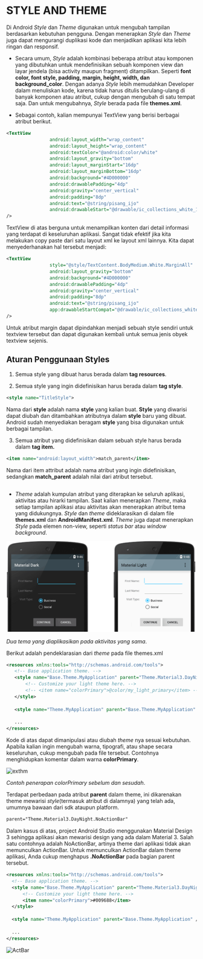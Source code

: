 # STYLE AND THEME

Di Android *Style* dan *Theme* digunakan untuk mengubah tampilan berdasarkan kebutuhan pengguna. Dengan menerapkan *Style* dan *Theme* juga dapat mengurangi duplikasi kode dan menjadikan aplikasi kita lebih ringan dan responsif.

-  Secara umum, *Style* adalah kombinasi beberapa atribut atau komponen yang dibutuhkan untuk mendefinisikan sebuah komponen view dan layar jendela (bisa activity maupun fragment) ditampilkan. Seperti **font color, font style, padding, margin, height, width, dan background_color**.
Dengan adanya *Style* lebih memudahkan Developer dalam menuliskan kode, karena tidak harus ditulis berulang-ulang di banyak komponen atau atribut, cukup dengan mengubah di satu tempat saja. Dan untuk mengubahnya, *Style* berada pada file **themes.xml**.

-  Sebagai contoh, kalian mempunyai TextView yang berisi berbagai atribut berikut.
```xml
<TextView
                android:layout_width="wrap_content"
                android:layout_height="wrap_content"
                android:textColor="@android:color/white"
                android:layout_gravity="bottom"
                android:layout_marginStart="16dp"
                android:layout_marginBottom="16dp"
                android:background="#4D000000"
                android:drawablePadding="4dp"
                android:gravity="center_vertical"
                android:padding="8dp"
                android:text="@string/pisang_ijo"
                android:drawableStart="@drawable/ic_collections_white_18dp"
/>
```
TextView di atas berguna untuk menampilkan konten dari detail informasi yang terdapat di keseluruhan aplikasi. Sangat tidak efektif jika kita melakukan copy paste dari satu layout xml ke layout xml lainnya. Kita dapat menyederhanakan hal tersebut menjadi:

```xml
<TextView
                style="@style/TextContent.BodyMedium.White.MarginAll"
                android:layout_gravity="bottom"
                android:background="#4D000000"
                android:drawablePadding="4dp"
                android:gravity="center_vertical"
                android:padding="8dp"
                android:text="@string/pisang_ijo"
                app:drawableStartCompat="@drawable/ic_collections_white_18dp"
/>
```
Untuk atribut margin dapat dipindahkan menjadi sebuah style sendiri untuk textview tersebut dan dapat digunakan kembali untuk semua jenis obyek textview sejenis.

## Aturan Penggunaan Styles

1. Semua style yang dibuat harus berada dalam **tag resources**.

2. Semua style yang ingin didefinisikan harus berada dalam **tag style**.
```xml
<style name="TitleStyle">
```
Nama dari **style** adalah nama **style** yang kalian buat. **Style** yang diwarisi dapat diubah dan ditambahkan atributnya dalam **style** baru yang  dibuat. Android sudah menyediakan beragam **style** yang bisa digunakan untuk berbagai tampilan.

3. Semua atribut yang didefinisikan dalam sebuah style harus berada dalam **tag item.**
```xml
<item name="android:layout_width">match_parent</item>
```

Nama dari item attribut adalah nama atribut yang ingin didefinisikan, sedangkan **match_parent** adalah nilai dari atribut tersebut.

##

-  *Theme* adalah kumpulan atribut yang diterapkan ke seluruh aplikasi, aktivitas atau hirarki tampilan. Saat kalian menerapkan *Theme*, maka setiap tampilan aplikasi atau aktivitas akan menerapkan atribut tema yang didukungnya. *Style* dan *theme* dideklarasikan di dalam file **themes.xml** dan **AndroidManifest.xml**. *Theme* juga dapat menerapkan *Style* pada elemen non-view, seperti *status bar* atau *window background*.

![style&theme](assets/style&theme.png)

*Dua tema yang diaplikasikan pada aktivitas yang sama*.

Berikut adalah pendeklarasian dari *theme* pada file themes.xml 

```xml
<resources xmlns:tools="http://schemas.android.com/tools">
   <!-- Base application theme. -->
   <style name="Base.Theme.MyApplication" parent="Theme.Material3.DayNight.NoActionBar">
       <!-- Customize your light theme here. -->
       <!-- <item name="colorPrimary">@color/my_light_primary</item> -->
   </style>
 
   <style name="Theme.MyApplication" parent="Base.Theme.MyApplication" />
 
   ...
</resources>
```

Kode di atas dapat dimanipulasi atau diubah *theme* nya sesuai kebutuhan. Apabila kalian ingin mengubah warna, tipografi, atau shape secara keseluruhan, cukup mengubah pada file tersebut. Contohnya menghidupkan komentar dalam warna **colorPrimary**.

![exthm](assets/exthm.png)

*Contoh penerapan colorPrimary sebelum dan sesudah*.

Terdapat perbedaan pada atribut **parent** dalam theme, ini dikarenakan theme mewarisi *style*(termasuk atribut di dalamnya) yang telah ada, umumnya bawaan dari sdk ataupun platform.
```xml
parent="Theme.Material3.DayNight.NoActionBar"
```

Dalam kasus di atas, project Android Studio menggunakan Material Design 3 sehingga aplikasi akan mewarisi design yang ada dalam Material 3. Salah satu contohnya adalah NoActionBar, artinya theme dari aplikasi tidak akan memunculkan ActionBar. Untuk memunculkan ActionBar dalam theme aplikasi, Anda cukup menghapus **.NoActionBar** pada bagian parent tersebut.

```xml
<resources xmlns:tools="http://schemas.android.com/tools">
  <!-- Base application theme. -->
  <style name="Base.Theme.MyApplication" parent="Theme.Material3.DayNight">
      <!-- Customize your light theme here. -->
      <item name="colorPrimary">#009688</item>
  </style>
 
  <style name="Theme.MyApplication" parent="Base.Theme.MyApplication" />
  
  ...
</resources>
```

![ActBar](assets/AcrBar.png)
